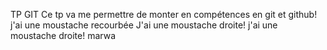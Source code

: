 TP GIT
Ce tp va me permettre de monter en compétences en git et github!
j'ai une moustache recourbée
J'ai une moustache droite!
j'ai une moustache droite!
marwa
